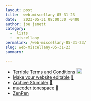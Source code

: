 ```yaml
---
layout: post
title:  web.miscellany 05-31-23
date:   2023-05-31 08:00:30 -0400
author: joe jenett
category:
  -  lists
  -  miscellany
permalink: /web-miscellany-05-31-23/
slug: web-miscellany-05-31-23
summary: 

---
```

<ul class="links">
	<li><a title="Terrible Terms and Conditions" href="https://terrible-terms.online/">Terrible Terms and Conditions</a> <a class="normaltext" title="source" href="https://waxy.org/2023/05/terrible-terms-and-conditions/"><img src="https://iwebthings.joejenett.com/images/left-arrow.png" alt="" width="18"></a></li>
	<li><a title="Make your website editable" href="https://editable.website/">Make your website editable</a> <a href="https://pinboard.in/u:cothrun">📌</a></li>
	<li><a title="Archive Stumbler" href="https://archive-stumbler.glitch.me/">Archive Stumbler</a> <a href="https://pinboard.in/u:panoptican">📌</a></li>
	<li><a title="mucoder tonespace" href="https://www.mucoder.net/en/tonespace">mucoder tonespace</a> <a href="https://pinboard.in/u:dst">📌</a></li>
	<li><a title="ZenPen" href="https://zenpen.io/">ZenPen</a></li>
</ul>
<a style="display:none;" href="https://brid.gy/publish/mastodon"><small>(cross-posted to mastodon)</small></a>